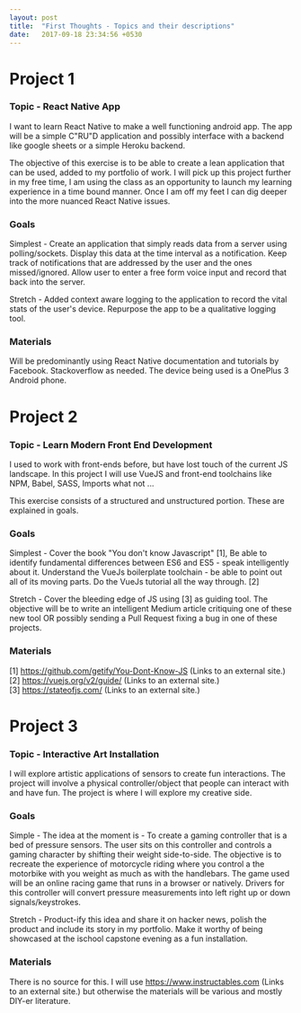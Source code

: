 ```yaml
---
layout: post
title:  "First Thoughts - Topics and their descriptions"
date:   2017-09-18 23:34:56 +0530
---
```

<h1>Project 1</h1>

<h3>Topic - React Native App</h3>

I want to learn React Native to make a well functioning android app. The app will be a simple C"RU"D application and possibly interface with a backend like google sheets or a simple Heroku backend.

The objective of this exercise is to be able to create a lean application that can be used, added to my portfolio of work. I will pick up this project further in my free time, I am using the class as an opportunity to launch my learning experience in a time bound manner. Once I am off my feet I can dig deeper into the more nuanced React Native issues.

<h3>Goals</h3>

Simplest - Create an application that simply reads data from a server using polling/sockets. Display this data at the time interval as a notification. Keep track of notifications that are addressed by the user and the ones missed/ignored. Allow user to enter a free form voice input and record that back into the server.

Stretch - Added context aware logging to the application to record the vital stats of the user's device. Repurpose the app to be a qualitative logging tool.

<h3>Materials</h3>

Will be predominantly using React Native documentation and tutorials by Facebook. Stackoverflow as needed. The device being used is a OnePlus 3 Android phone.

 

<h1>Project 2</h1>

<h3>Topic - Learn Modern Front End Development</h3>

I used to work with front-ends before, but have lost touch of the current JS landscape. In this project I will use VueJS and front-end toolchains like NPM, Babel, SASS, Imports what not ... 

This exercise consists of a structured and unstructured portion. These are explained in goals.

<h3>Goals</h3>

Simplest - Cover the book "You don't know Javascript" [1], Be able to identify fundamental differences between ES6 and ES5 - speak intelligently about it. Understand the VueJs boilerplate toolchain - be able to point out all of its moving parts. Do the VueJs tutorial all the way through. [2] 

Stretch - Cover the bleeding edge of JS using [3] as guiding tool. The objective will be to write an intelligent Medium article critiquing one of these new tool OR possibly sending a Pull Request fixing a bug in one of these projects.

<h3>Materials</h3>

[1] https://github.com/getify/You-Dont-Know-JS (Links to an external site.)
<br/>
[2] https://vuejs.org/v2/guide/ (Links to an external site.)
<br/>
[3] https://stateofjs.com/ (Links to an external site.)

 

<h1>Project 3</h1>

<h3>Topic - Interactive Art Installation</h3>

I will explore artistic applications of sensors to create fun interactions. The project will involve a physical controller/object that people can interact with and have fun. The project is where I will explore my creative side.

<h3>Goals</h3>

Simple - The idea at the moment is - To create a gaming controller that is a bed of pressure sensors. The user sits on this controller and controls a gaming character by shifting their weight side-to-side. The objective is to recreate the experience of motorcycle riding where you control a the motorbike with you weight as much as with the handlebars. The game used will be an online racing game that runs in a browser or natively. Drivers for this controller will convert pressure measurements into left right up or down signals/keystrokes.

Stretch - Product-ify this idea and share it on hacker news, polish the product and include its story in my portfolio. Make it worthy of being showcased at the ischool capstone evening as a fun installation.

<h3>Materials</h3>

There is no source for this. I will use https://www.instructables.com (Links to an external site.) but otherwise the materials will be various and mostly DIY-er literature.
